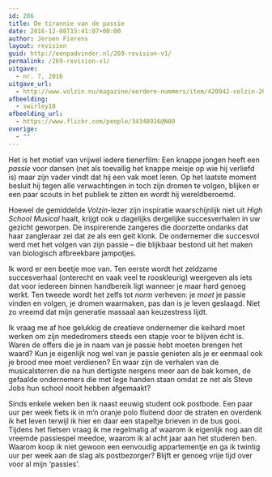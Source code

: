```yaml
---
id: 286
title: De tirannie van de passie
date: 2016-12-08T15:41:07+00:00
author: Jeroen Fierens
layout: revision
guid: http://eenpadvinder.nl/269-revision-v1/
permalink: /269-revision-v1/
uitgave:
  - nr. 7, 2016
uitgave_url:
  - http://www.volzin.nu/magazine/eerdere-nummers/item/420942-volzin-2016-nummer-07
afbeelding:
  - swirley18
afbeelding_url:
  - https://www.flickr.com/people/34348916@N00
overige:
  - ""
---
```

Het is het motief van vrijwel iedere tienerfilm: Een knappe jongen heeft een *passie* voor dansen (net als toevallig het knappe meisje op wie hij verliefd is) maar zijn vader vindt dat hij een vak moet leren. Op het laatste moment besluit hij tegen alle verwachtingen in toch zijn dromen te volgen, blijken er een paar scouts in het publiek te zitten en wordt hij wereldberoemd. 

Hoewel de gemiddelde *Volzin*-lezer zijn inspiratie waarschijnlijk niet uit *High School Musical* haalt, krijgt ook u dagelijks dergelijke succesverhalen in uw gezicht geworpen. De inspirerende zangeres die doorzette ondanks dat haar zangleraar zei dat ze als een geit klonk. De ondernemer die succesvol werd met het volgen van zijn passie – die blijkbaar bestond uit het maken van biologisch afbreekbare jampotjes.

Ik word er een beetje moe van. Ten eerste wordt het zeldzame succesverhaal (onterecht en vaak veel te rooskleurig) weergeven als iets dat voor iedereen binnen handbereik ligt wanneer je maar hard genoeg werkt. Ten tweede wordt het zelfs tot *norm* verheven: je *moet* je passie vinden en volgen, je dromen waarmaken, pas dan is je leven geslaagd. Niet zo vreemd dat mijn generatie massaal aan keuzestress lijdt.

Ik vraag me af hoe gelukkig de creatieve ondernemer die keihard moet werken om zijn mededromers steeds een stapje voor te blijven écht is. Waren de offers die je in naam van je passie hebt moeten brengen het waard? Kun je eigenlijk nog wel van je passie genieten als je er eenmaal ook je brood mee moet verdienen? En waar zijn de verhalen van de musicalsterren die na hun dertigste nergens meer aan de bak komen, de gefaalde ondernemers die met lege handen staan omdat ze net als Steve Jobs hun school nooit hebben afgemaakt?

Sinds enkele weken ben ik naast eeuwig student ook postbode. Een paar uur per week fiets ik in m’n oranje polo fluitend door de straten en overdenk ik het leven terwijl ik hier en daar een stapeltje brieven in de bus gooi. Tijdens het fietsen vraag ik me regelmatig af waarom ik eigenlijk nog aan dit vreemde passiespel meedoe, waarom ik al acht jaar aan het studeren ben. Waarom koop ik niet gewoon een eenvoudig appartementje en ga ik twintig uur per week aan de slag als postbezorger? Blijft er genoeg vrije tijd over voor al mijn ‘passies’.